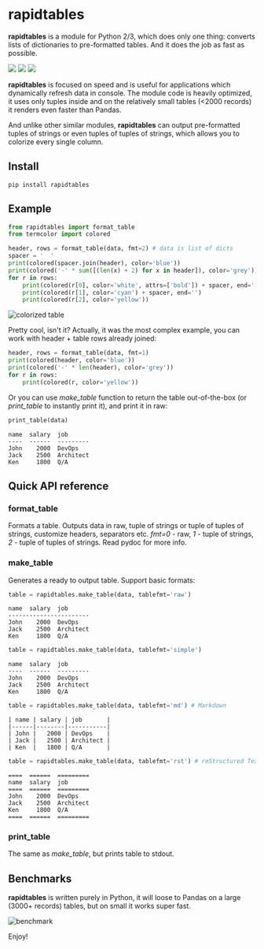 # rapidtables

**rapidtables** is a module for Python 2/3, which does only one thing: converts
lists of dictionaries to pre-formatted tables. And it does the job as fast as
possible.

<img src="https://img.shields.io/pypi/v/rapidtables.svg" /> <img src="https://img.shields.io/badge/license-MIT-green" /> <img src="https://img.shields.io/badge/python-2.7%20%7C%203.5%20%7C%203.6%20%7C%203.7-blue.svg" />

**rapidtables** is focused on speed and is useful for applications which
dynamically refresh data in console. The module code is heavily optimized, it
uses only tuples inside and on the relatively small tables (<2000 records) it
renders even faster than Pandas.

And unlike other similar modules, **rapidtables** can output pre-formatted
tuples of strings or even tuples of tuples of strings, which allows you to
colorize every single column.

## Install

```shell
pip install rapidtables
```

## Example

```python
from rapidtables import format_table
from termcolor import colored

header, rows = format_table(data, fmt=2) # data is list of dicts
spacer = '  '
print(colored(spacer.join(header), color='blue'))
print(colored('-' * sum([(len(x) + 2) for x in header]), color='grey'))
for r in rows:
    print(colored(r[0], color='white', attrs=['bold']) + spacer, end='')
    print(colored(r[1], color='cyan') + spacer, end='')
    print(colored(r[2], color='yellow'))
```

![colorized table](https://github.com/alttch/rapidtables/blob/master/colored.png?raw=true)

Pretty cool, isn't it? Actually, it was the most complex example, you can
work with header + table rows already joined:

```python
header, rows = format_table(data, fmt=1)
print(colored(header, color='blue'))
print(colored('-' * len(header), color='grey'))
for r in rows:
    print(colored(r, color='yellow'))
```

Or you can use *make_table* function to return the table out-of-the-box (or
*print_table* to instantly print it), and print it in raw:

```python
print_table(data)
```

```
name  salary  job
----  ------  ---------
John    2000  DevOps
Jack    2500  Architect
Ken     1800  Q/A
```

## Quick API reference

### format_table

Formats a table. Outputs data in raw, tuple of strings or tuple of tuples of
strings, customize headers, separators etc. *fmt=0* - raw, *1* - tuple of
strings, *2* - tuple of tuples of strings. Read pydoc for more info.

### make_table

Generates a ready to output table. Support basic formats:

```python
table = rapidtables.make_table(data, tablefmt='raw')
```
```
name  salary  job
-----------------------
John    2000  DevOps
Jack    2500  Architect
Ken     1800  Q/A
```

```python
table = rapidtables.make_table(data, tablefmt='simple')
```
```
name  salary  job
----  ------  ---------
John    2000  DevOps
Jack    2500  Architect
Ken     1800  Q/A
``` 

```python
table = rapidtables.make_table(data, tablefmt='md') # Markdown
```
```
| name | salary | job       |
|------|--------|-----------|
| John |   2000 | DevOps    |
| Jack |   2500 | Architect |
| Ken  |   1800 | Q/A       |
```

```python
table = rapidtables.make_table(data, tablefmt='rst') # reStructured Text
```
```
====  ======  =========
name  salary  job
====  ======  =========
John    2000  DevOps
Jack    2500  Architect
Ken     1800  Q/A
====  ======  =========
```

### print_table

The same as *make_table*, but prints table to stdout.

## Benchmarks

**rapidtables** is written purely in Python, it will loose to Pandas on a large
(3000+ records) tables, but on small it works super fast.

![benchmark](https://github.com/alttch/rapidtables/blob/master/benchmark.png?raw=true)

Enjoy!
